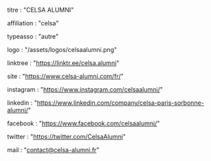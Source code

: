 titre : "CELSA ALUMNI"

affiliation : "celsa"

typeasso : "autre"

logo : "/assets/logos/celsaalumni.png"

linktree : "https://linktr.ee/celsa.alumni"

site : "https://www.celsa-alumni.com/fr/"

instagram : "https://www.instagram.com/celsaalumni/"

linkedin : "https://www.linkedin.com/company/celsa-paris-sorbonne-alumni/"

facebook : "https://www.facebook.com/celsaalumni/"

twitter : "https://twitter.com/CelsaAlumni"

mail : "contact@celsa-alumni.fr"
